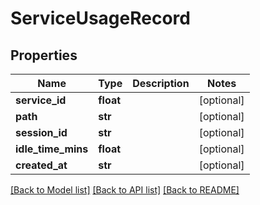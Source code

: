 # ServiceUsageRecord

## Properties
Name | Type | Description | Notes
------------ | ------------- | ------------- | -------------
**service_id** | **float** |  | [optional] 
**path** | **str** |  | [optional] 
**session_id** | **str** |  | [optional] 
**idle_time_mins** | **float** |  | [optional] 
**created_at** | **str** |  | [optional] 

[[Back to Model list]](../README.md#documentation-for-models) [[Back to API list]](../README.md#documentation-for-api-endpoints) [[Back to README]](../README.md)

